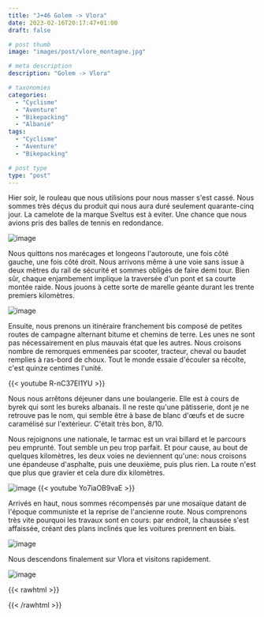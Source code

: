 ```yaml
---
title: "J+46 Golem -> Vlora"
date: 2023-02-16T20:17:47+01:00
draft: false

# post thumb
image: "images/post/vlore_montagne.jpg"

# meta description
description: "Golem -> Vlora"

# taxonomies
categories:
  - "Cyclisme" 
  - "Aventure" 
  - "Bikepacking"
  - "Albanie"
tags:
  - "Cyclisme" 
  - "Aventure" 
  - "Bikepacking" 

# post type
type: "post"
---
```


Hier soir, le rouleau que nous utilisions pour nous masser s'est cassé. Nous sommes très déçus du produit qui nous aura duré seulement quarante-cinq jour. La camelote de la marque Sveltus est à eviter. Une chance que nous avions pris des balles de tennis en redondance. 

![image](../../images/post/vlore_rouleau.jpg)

Nous quittons nos marécages et longeons l'autoroute, une fois côté gauche, une fois côté droit. Nous arrivons même à une voie sans issue à deux mètres du rail de sécurité et sommes obligés de faire demi tour. Bien sûr, chaque enjambement implique la traversée d'un pont et sa courte montée raide. Nous jouons à cette sorte de marelle géante durant les trente premiers kilomètres. 

![image](../../images/post/vlore_marecage.jpg)

Ensuite, nous prenons un itinéraire franchement bis composé de petites routes de campagne alternant bitume et chemins de terre. Les unes ne sont pas nécessairement en plus mauvais état que les autres. Nous croisons nombre de remorques emmenées par scooter, tracteur, cheval ou baudet remplies à ras-bord de choux. Tout le monde essaie d'écouler sa récolte, c'est quinze centimes l'unité. 

{{< youtube R-nC37EI1YU >}}

Nous nous arrêtons déjeuner dans une boulangerie. Elle est à cours de byrek qui sont les bureks albanais. Il ne reste qu'une pâtisserie, dont je ne retrouve pas le nom, qui semble être à base de blanc d'œufs et de sucre caramélisé sur l'extérieur. C'était très bon, 8/10. 

Nous rejoignons une nationale, le tarmac est un vrai billard et le parcours peu emprunté. Tout semble un peu trop parfait. Et pour cause, au bout de quelques kilomètres, les deux voies ne deviennent qu'une: nous croisons une épandeuse d'asphalte, puis une deuxième, puis plus rien. La route n'est que plus que gravier et cela dure dix kilomètres.

![image](../../images/post/vlore_goudron.jpg)
{{< youtube Yo7iaOB9vaE >}}

Arrivés en haut, nous sommes récompensés par une mosaïque datant de l'époque communiste et la reprise de l'ancienne route. Nous comprenons très vite pourquoi les travaux sont en cours: par endroit, la chaussée s'est affaissée, créant des plans inclinés que les voitures prennent en biais. 

![image](../../images/post/vlore_commi.jpg)

Nous descendons finalement sur Vlora et visitons rapidement.

![image](../../images/post/vlore_statue.jpg)

{{< rawhtml >}}
<div class="strava-embed-placeholder" data-embed-type="activity" data-embed-id="8571781678"></div><script src="https://strava-embeds.com/embed.js"></script>
{{< /rawhtml >}}
